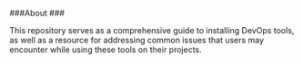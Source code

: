 ###About ###

This repository serves as a comprehensive guide to installing DevOps tools, as well as a resource for addressing common issues that users may encounter while using these tools on their projects.

